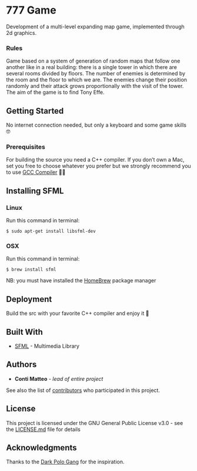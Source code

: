 # **777 Game**
Development of a multi-level expanding map game, implemented through 2d graphics.

### Rules
Game based on a system of generation of random maps that follow one another like in a real building: there is a single tower in which there are several rooms divided by floors.
The number of enemies is determined by the room and the floor to which we are.
The enemies change their position randomly and their attack grows proportionally with the visit of the tower.
The aim of the game is to find Tony Effe.

## Getting Started
No internet connection needed, but only a keyboard and some game skills 🤓

### Prerequisites
For building the source you need a C++ compiler.
If you don’t own a Mac, set you free to choose whatever you prefer but we strongly recommend you to use [GCC Compiler](https://gcc.gnu.org) ✌🏼

## Installing SFML

### Linux
Run this command in terminal:
```
$ sudo apt-get install libsfml-dev
```

### OSX
Run this command in terminal:
```
$ brew install sfml
```
NB: you must have installed the [HomeBrew](https://brew.sh) package manager

## Deployment

Build the src with your favorite C++ compiler and enjoy it 🥳


##  Built With
* [SFML](https://github.com/SFML/SFML) - Multimedia Library

## Authors
* **Conti Matteo** - *lead of entire project* 

See also the list of [contributors](https://github.com/contimatteo/Youtube-Music-Spider/graphs/contributors) who participated in this project.

## License
This project is licensed under the GNU General Public License v3.0 - see the [LICENSE.md](LICENSE.md) file for details

## Acknowledgments
Thanks to the [Dark Polo Gang](https://www.darkpologang.com) for the inspiration.
